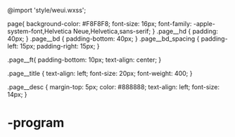 @import 'style/weui.wxss';

page{
    background-color: #F8F8F8;
    font-size: 16px;
    font-family: -apple-system-font,Helvetica Neue,Helvetica,sans-serif;
}
.page__hd {
    padding: 40px;
}
.page__bd {
    padding-bottom: 40px;
}
.page__bd_spacing {
    padding-left: 15px;
    padding-right: 15px;
}

.page__ft{
    padding-bottom: 10px;
    text-align: center;
}

.page__title {
    text-align: left;
    font-size: 20px;
    font-weight: 400;
}

.page__desc {
    margin-top: 5px;
    color: #888888;
    text-align: left;
    font-size: 14px;
}
# -program
